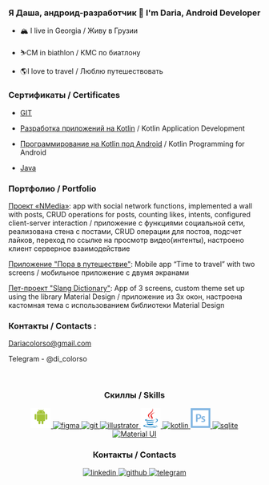 ### <div align="center">Я Даша, андроид-разработчик 📱 I'm Daria, Android Developer </div>


- 🏔️ I live in Georgia  /  Живу в Грузии
  

- ⛷️CM in biathlon  /  КМС по биатлону
  

- 🌎I love to travel  /  Люблю путешествовать


### Сертификаты  /   Certificates

- [GIT](https://github.com/DariaMandzyuk/DariaMandzyuk/blob/main/certificate%20git.pdf)

- [Разработка приложений на Kotlin](https://github.com/DariaMandzyuk/DariaMandzyuk/blob/main/certificate%20kotlin%20app.pdf)  /  Kotlin Application Development 

- [Программирование на Kotlin под Android](https://github.com/DariaMandzyuk/DariaMandzyuk/blob/main/certificate%20android%20app.pdf)  /   Kotlin Programming for Android

- [Java](https://github.com/DariaMandzyuk/DariaMandzyuk/blob/main/certificate%20java.pdf)


### Портфолио  /  Portfolio

[Проект «NMedia»](https://github.com/DariaMandzyuk/AndroidProject): app with social network functions, implemented a wall with posts, CRUD operations for posts, counting likes, intents, configured client-server interaction  /  приложение с функциями социальной сети, реализована стена с постами, CRUD операции для постов, подсчет лайков, переход по ссылке на просмотр видео(интенты), настроено клиент серверное взаимодействие

[Приложение "Пора в путешествие"](https://github.com/DariaMandzyuk/TimeToTravel): Mobile app “Time to travel” with two screens / мобильное приложение с двумя экранами

[Пет-проект "Slang Dictionary"](https://github.com/DariaMandzyuk/Slang_Dictionary): App of 3 screens, custom theme set up using the library Material Design  /  приложение из 3х окон, настроена кастомная тема с использованием библиотеки Material Design



### Контакты / Contacts :
Dariacolorso@gmail.com

Telegram - @di_colorso
 
<br/>  


### <div align="center"> Скиллы  /  Skills  </div>  

<p align="center"> <a href="https://developer.android.com" target="_blank" rel="noreferrer"> <img src="https://raw.githubusercontent.com/devicons/devicon/master/icons/android/android-original-wordmark.svg" alt="android" width="40" height="40"/> </a> <a href="https://www.figma.com/" target="_blank" rel="noreferrer"> <img src="https://www.vectorlogo.zone/logos/figma/figma-icon.svg" alt="figma" width="40" height="40"/> </a> <a href="https://git-scm.com/" target="_blank" rel="noreferrer"> <img src="https://www.vectorlogo.zone/logos/git-scm/git-scm-icon.svg" alt="git" width="40" height="40"/> </a> <a href="https://www.adobe.com/in/products/illustrator.html" target="_blank" rel="noreferrer"> <img src="https://www.vectorlogo.zone/logos/adobe_illustrator/adobe_illustrator-icon.svg" alt="illustrator" width="40" height="40"/> </a> <a href="https://www.java.com" target="_blank" rel="noreferrer"> <img src="https://raw.githubusercontent.com/devicons/devicon/master/icons/java/java-original.svg" alt="java" width="40" height="40"/> </a> <a href="https://kotlinlang.org" target="_blank" rel="noreferrer"> <img src="https://www.vectorlogo.zone/logos/kotlinlang/kotlinlang-icon.svg" alt="kotlin" width="40" height="40"/> </a> <a href="https://www.photoshop.com/en" target="_blank" rel="noreferrer"> <img src="https://raw.githubusercontent.com/devicons/devicon/master/icons/photoshop/photoshop-line.svg" alt="photoshop" width="40" height="40"/> </a> <a href="https://www.sqlite.org/" target="_blank" rel="noreferrer"> <img src="https://www.vectorlogo.zone/logos/sqlite/sqlite-icon.svg" alt="sqlite" width="40" height="40"/> <a href="https://mui.com/" target="_blank" rel="noreferrer"><img src="https://raw.githubusercontent.com/danielcranney/readme-generator/main/public/icons/skills/materialui-colored.svg" width="40" height="40" alt="Material UI" /></a> </a> </p> 


### <div align="center"> Контакты  /  Contacts </div>  

<div align="center">
<a href=https://www.linkedin.com/in/dariamandziuk/" target="_blank">
<img src=https://img.shields.io/badge/linkedin-%231E77B5.svg?&style=for-the-badge&logo=linkedin&logoColor=white alt=linkedin style="margin-bottom: 5px;" />
</a>
<a href="https://github.com/DariaMandzyuk" target="_blank">
<img src=https://img.shields.io/badge/github-%2324292e.svg?&style=for-the-badge&logo=github&logoColor=white alt=github style="margin-bottom: 5px;" />
</a>  
<a href="https://t.me/Di_colorso" target="_blank">
<img src=https://img.shields.io/badge/Telegram-2CA5E0?style=for-the-badge&logo=telegram&logoColor=white alt=telegram style="margin-bottom: 5px;" />
</a>  
</div>  
  

<br/>  
